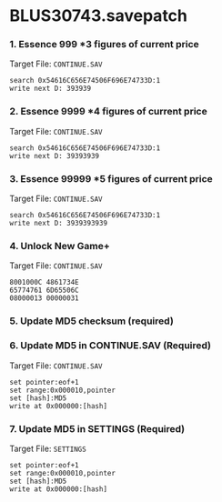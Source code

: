 # BLUS30743.savepatch

### 1. Essence 999 *3 figures of current price

Target File: `CONTINUE.SAV`

```
search 0x54616C656E74506F696E74733D:1
write next D: 393939
```

### 2. Essence 9999 *4 figures of current price

Target File: `CONTINUE.SAV`

```
search 0x54616C656E74506F696E74733D:1
write next D: 39393939
```

### 3. Essence 99999 *5 figures of current price

Target File: `CONTINUE.SAV`

```
search 0x54616C656E74506F696E74733D:1
write next D: 3939393939
```

### 4. Unlock New Game+

Target File: `CONTINUE.SAV`

```
8001000C 4861734E
65774761 6D65506C
08000013 00000031
```

### 5.  Update MD5 checksum (required)
### 6. Update MD5 in CONTINUE.SAV (Required)

Target File: `CONTINUE.SAV`

```
set pointer:eof+1
set range:0x000010,pointer
set [hash]:MD5
write at 0x000000:[hash]
```

### 7. Update MD5 in SETTINGS (Required)

Target File: `SETTINGS`

```
set pointer:eof+1
set range:0x000010,pointer
set [hash]:MD5
write at 0x000000:[hash]
```

